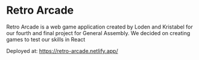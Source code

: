 # Retro Arcade

Retro Arcade is a web game application created by Loden and Kristabel for our fourth and final project for General Assembly. We decided on creating games to test our skills in React 

Deployed at: https://retro-arcade.netlify.app/